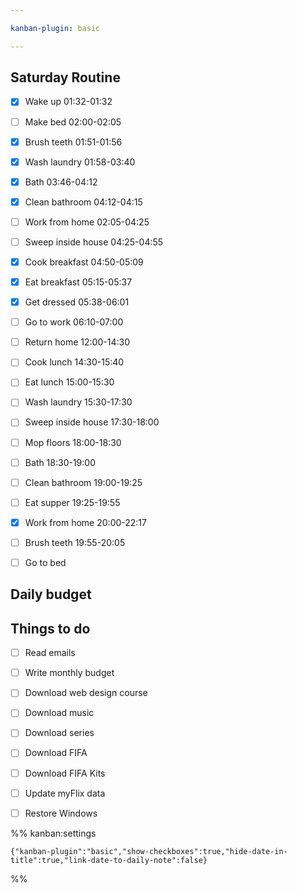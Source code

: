 ```yaml
---

kanban-plugin: basic

---
```


## Saturday Routine

- [x] Wake up 01:32-01:32
- [ ] Make bed 02:00-02:05
- [x] Brush teeth 01:51-01:56
- [x] Wash laundry 01:58-03:40
- [x] Bath 03:46-04:12
- [x] Clean bathroom 04:12-04:15
- [ ] Work from home 02:05-04:25
- [ ] Sweep inside house 04:25-04:55
- [x] Cook breakfast 04:50-05:09
- [x] Eat breakfast 05:15-05:37
- [x] Get dressed 05:38-06:01
- [ ] Go to work 06:10-07:00
- [ ] Return home 12:00-14:30
- [ ] Cook lunch 14:30-15:40
- [ ] Eat lunch 15:00-15:30
- [ ] Wash laundry 15:30-17:30
- [ ] Sweep inside house 17:30-18:00
- [ ] Mop floors 18:00-18:30
- [ ] Bath 18:30-19:00
- [ ] Clean bathroom 19:00-19:25
- [ ] Eat supper 19:25-19:55
- [x] Work from home 20:00-22:17
- [ ] Brush teeth 19:55-20:05
- [ ] Go to bed


## Daily budget



## Things to do

- [ ] Read emails
- [ ] Write monthly budget
- [ ] Download web design course
- [ ] Download music
- [ ] Download series
- [ ] Download FIFA
- [ ] Download FIFA Kits
- [ ] Update myFlix data
- [ ] Restore Windows




%% kanban:settings
```
{"kanban-plugin":"basic","show-checkboxes":true,"hide-date-in-title":true,"link-date-to-daily-note":false}
```
%%